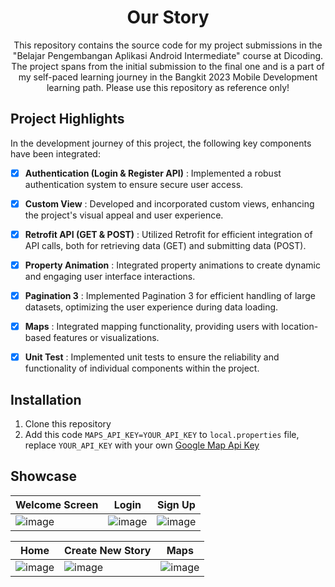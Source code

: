 <h1 align="center">
  Our Story
</h1>
<p align="center">
  This repository contains the source code for my project submissions in the "Belajar Pengembangan Aplikasi Android Intermediate" course at Dicoding. The project spans from the initial submission to the final one and is a part of my self-paced learning journey in the Bangkit 2023 Mobile Development learning path. Please use this repository as reference only!</br>
</p>

## Project Highlights
In the development journey of this project, the following key components have been integrated:

- [x] **Authentication (Login & Register API)** : Implemented a robust authentication system to ensure secure user access.

- [x] **Custom View** : Developed and incorporated custom views, enhancing the project's visual appeal and user experience.

- [x] **Retrofit API (GET & POST)** : Utilized Retrofit for efficient integration of API calls, both for retrieving data (GET) and submitting data (POST).

- [x] **Property Animation** : Integrated property animations to create dynamic and engaging user interface interactions.

- [x] **Pagination 3** : Implemented Pagination 3 for efficient handling of large datasets, optimizing the user experience during data loading.

- [x] **Maps** : Integrated mapping functionality, providing users with location-based features or visualizations.

- [x] **Unit Test** : Implemented unit tests to ensure the reliability and functionality of individual components within the project.


## Installation
1. Clone this repository 
2. Add this code `MAPS_API_KEY=YOUR_API_KEY` to `local.properties` file, replace `YOUR_API_KEY` with your own [Google Map Api Key](https://console.cloud.google.com/google/maps-apis/credentials)


## Showcase
|Welcome Screen|Login|Sign Up|
|--|--|--|
|![image](https://github.com/aniindyta/OurStory/assets/87638112/04f24d51-91f7-49a3-9d5c-e5166416ebb4)|![image](https://github.com/aniindyta/OurStory/assets/87638112/3e682b3d-3bb8-45cf-84ca-3f34c40ddabc)|![image](https://github.com/aniindyta/OurStory/assets/87638112/150c1c14-57d9-44f2-b5fd-183162e8caeb)

|Home|Create New Story|Maps|
|--|--|--|
|![image](https://github.com/aniindyta/OurStory/assets/87638112/53ec4989-0043-440f-b300-543efe8d1c40)|![image](https://github.com/aniindyta/OurStory/assets/87638112/770091b3-dab5-4735-abeb-08a0bd2602ad)|![image](https://github.com/aniindyta/OurStory/assets/87638112/22988def-9e34-4f78-a712-2ac281e549a1)|
